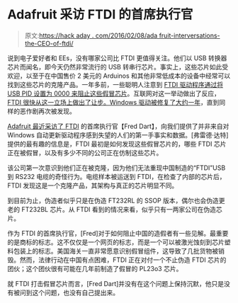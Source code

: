 # Adafruit 采访 FTDI 的首席执行官

> 原文:[https://hack aday . com/2016/02/08/ada fruit-interversations-the-CEO-of-ftdi/](https://hackaday.com/2016/02/08/adafruit-interviews-the-ceo-of-ftdi/)

说到电子爱好者和 EEs，没有哪家公司比 FTDI 更值得关注。他们以 USB 转换器芯片而闻名，即今天仍然非常流行的 USB 转串行芯片。事实上，这些芯片如此受欢迎，以至于在中国售价 2 美元的 Arduinos 和其他非常低成本的设备中经常可以找到这些芯片的克隆产品。一年多前，一些聪明人注意到 [FTDI 驱动程序通过将 USB PID 设置为 0000 来阻止这些假冒芯片](http://hackaday.com/2014/10/22/watch-that-windows-update-ftdi-drivers-are-killing-fake-chips/)。互联网对这一举动做出了反应， [FTDI 很快从这一立场上做出了让步。Windows 驱动被修复了大约一年](http://hackaday.com/2014/10/24/ftdi-screws-up-backs-down/)，直到同样的恶作剧再次被发现。

[Adafruit 最近采访了 FTDI](https://blog.adafruit.com/2016/02/08/exclusive-interview-with-fred-dart-ceo-of-ftdi-ftdichip-ftdi-adafruit/) 的首席执行官【Fred Dart】，向我们提供了并非来自对 Windows 自动更新驱动程序感到失望的人们的第一手事实和数据。[弗雷德·达特]提供的最有趣的信息是，FTDI 最初是如何发现这些假冒芯片的，哪些 FTDI 芯片正在被假冒，以及有多少不同的公司正在仿制这些芯片。

该公司第一次意识到他们正在被克隆，因为他们无法重现中国制造的“FTDI”USB 到 RS232 电缆的奇怪行为。电缆样本被运送到 FTDI，在检查了内部的芯片后，FTDI 发现这是一个克隆产品，其架构与真正的芯片明显不同。

到目前为止，伪造者似乎只是在伪造 FT232RL 的 SSOP 版本，偶尔也会伪造更老的 FT232BL 芯片。从 FTDI 看到的情况来看，似乎只有一两家公司在伪造芯片。

作为 FTDI 的首席执行官，[Fred]对于如何阻止中国的造假者有一些见解。最重要的是商标的标志。这不仅仅是一个网页的标志，而是一个可以被激光蚀刻到芯片塑料包装上的标志。美国海关一直非常愿意识别假冒组件，这导致了几批货物被销毁。然而，法律行动在中国有点困难，FTDI 正在对付一个不止伪造 FTDI 芯片的团伙；这个团伙很有可能在几年前制造了假冒的 PL23o3 芯片。

就 FTDI 打击假冒芯片而言，[Fred Dart]并没有在这个问题上保持沉默，他只是没有被问到这个问题，也没有自己提出来。